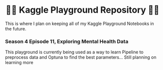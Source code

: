# <div align='center'>🤸‍♀️ Kaggle Playground Repository 🤸‍♀️</div>

This is where I plan on keeping all of my Kaggle Playground Notebooks in the future.

### Season 4 Episode 11, Exploring Mental Health Data
This playground is currently being used as a way to learn Pipeline to preprocess data and Optuna to find the best parameters... Still planning on learning more
